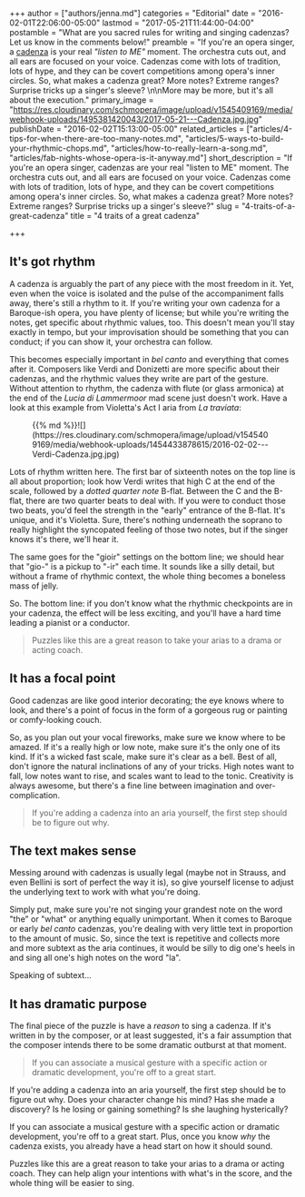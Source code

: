 +++
author = ["authors/jenna.md"]
categories = "Editorial"
date = "2016-02-01T22:06:00-05:00"
lastmod = "2017-05-21T11:44:00-04:00"
postamble = "What are you sacred rules for writing and singing cadenzas? Let us know in the comments below!"
preamble = "If you're an opera singer, a [cadenza](https://en.wikipedia.org/wiki/Cadenza) is your real *\"listen to ME\"* moment. The orchestra cuts out, and all ears are focused on your voice. Cadenzas come with lots of tradition, lots of hype, and they can be covert competitions among opera's inner circles. So, what makes a cadenza great? More notes? Extreme ranges? Surprise tricks up a singer's sleeve? \n\nMore may be more, but it's all about the execution."
primary_image = "https://res.cloudinary.com/schmopera/image/upload/v1545409169/media/webhook-uploads/1495381420043/2017-05-21---Cadenza.jpg.jpg"
publishDate = "2016-02-02T15:13:00-05:00"
related_articles = ["articles/4-tips-for-when-there-are-too-many-notes.md", "articles/5-ways-to-build-your-rhythmic-chops.md", "articles/how-to-really-learn-a-song.md", "articles/fab-nights-whose-opera-is-it-anyway.md"]
short_description = "If you&#039;re an opera singer, cadenzas are your real &quot;listen to ME&quot; moment. The orchestra cuts out, and all ears are focused on your voice. Cadenzas come with lots of tradition, lots of hype, and they can be covert competitions among opera&#039;s inner circles. So, what makes a cadenza great? More notes? Extreme ranges? Surprise tricks up a singer&#039;s sleeve?"
slug = "4-traits-of-a-great-cadenza"
title = "4 traits of a great cadenza"

+++
## It's got rhythm

A cadenza is arguably the part of any piece with the most freedom in it. Yet, even when the voice is isolated and the pulse of the accompaniment falls away, there's still a rhythm to it. If you're writing your own cadenza for a Baroque-ish opera, you have plenty of license; but while you're writing the notes, get specific about rhythmic values, too. This doesn't mean you'll stay exactly in tempo, but your improvisation should be something that you can conduct; if you can show it, your orchestra can follow.

This becomes especially important in _bel canto_ and everything that comes after it.  Composers like Verdi and Donizetti are more specific about their cadenzas, and the rhythmic values they write are part of the gesture. Without attention to rhythm, the cadenza with flute (or glass armonica) at the end of the _Lucia di Lammermoor_ mad scene just doesn't work. Have a look at this example from Violetta's Act I aria from _La traviata_:

<figure data-type="image">{{% md %}}![](https://res.cloudinary.com/schmopera/image/upload/v1545409169/media/webhook-uploads/1454433878615/2016-02-02---Verdi-Cadenza.jpg.jpg)
</figure>

Lots of rhythm written here. The first bar of sixteenth notes on the top line is all about proportion; look how Verdi writes that high C at the end of the scale, followed by a _dotted quarter note_ B-flat. Between the C and the B-flat, there are two quarter beats to deal with. If you were to conduct those two beats, you'd feel the strength in the "early" entrance of the B-flat. It's unique, and it's Violetta. Sure, there's nothing underneath the soprano to really highlight the syncopated feeling of those two notes, but if the singer knows it's there, we'll hear it.

The same goes for the "gioir" settings on the bottom line; we should hear that "gio-" is a pickup to "-ir" each time. It sounds like a silly detail, but without a frame of rhythmic context, the whole thing becomes a boneless mass of jelly.

So. The bottom line: if you don't know what the rhythmic checkpoints are in your cadenza, the effect will be less exciting, and you'll have a hard time leading a pianist or a conductor.

>Puzzles like this are a great reason to take your arias to a drama or acting coach.

## It has a focal point

Good cadenzas are like good interior decorating; the eye knows where to look, and there's a point of focus in the form of a gorgeous rug or painting or comfy-looking couch.

So, as you plan out your vocal fireworks, make sure we know where to be amazed. If it's a really high or low note, make sure it's the only one of its kind. If it's a wicked fast scale, make sure it's clear as a bell. Best of all, don't ignore the natural inclinations of any of your tricks. High notes want to fall, low notes want to rise, and scales want to lead to the tonic. Creativity is always awesome, but there's a fine line between imagination and over-complication.

>If you're adding a cadenza into an aria yourself, the first step should be to figure out why.

## The text makes sense

Messing around with cadenzas is usually legal (maybe not in Strauss, and even Bellini is sort of perfect the way it is), so give yourself license to adjust the underlying text to work with what you're doing.

Simply put, make sure you're not singing your grandest note on the word "the" or "what" or anything equally unimportant. When it comes to Baroque or early _bel canto_ cadenzas, you're dealing with very little text in proportion to the amount of music. So, since the text is repetitive and collects more and more subtext as the aria continues, it would be silly to dig one's heels in and sing all one's high notes on the word "la".

Speaking of subtext...

## It has dramatic purpose

The final piece of the puzzle is have a _reason_ to sing a cadenza. If it's written in by the composer, or at least suggested, it's a fair assumption that the composer intends there to be some dramatic outburst at that moment.

>If you can associate a musical gesture with a specific action or dramatic development, you're off to a great start.

If you're adding a cadenza into an aria yourself, the first step should be to figure out why. Does your character change his mind? Has she made a discovery? Is he losing or gaining something? Is she laughing hysterically?

If you can associate a musical gesture with a specific action or dramatic development, you're off to a great start. Plus, once you know _why_ the cadenza exists, you already have a head start on how it should sound.

Puzzles like this are a great reason to take your arias to a drama or acting coach. They can help align your intentions with what's in the score, and the whole thing will be easier to sing.